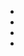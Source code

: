 <div class="fixed-action-btn click-to-toggle">
  <a class="btn-floating btn-large waves-effect waves-light tooltipped" data-position="left" data-delay="50" data-tooltip="Find me...">
    <i class="fa fa-at" aria-hidden="true"></i>
  </a>
  <ul>
    <li><a class="btn-floating tooltipped" data-position="left" data-delay="50" data-tooltip="Twitter" href="https://twitter.com/{{ site.twitter_username }}" target="_blank"><i class="fa fa-twitter"></i></a></li>
    <li><a class="btn-floating tooltipped" data-position="left" data-delay="50" data-tooltip="LinkedIn" href="https://www.linkedin.com/in/{{ site.linkedin_username }}" target="_blank"><i class="fa fa-linkedin"></i></a></li>
    <li><a class="btn-floating tooltipped" data-position="left" data-delay="50" data-tooltip="GitHub" href="https://github.com/{{ site.github_username }}" target="_blank"><i class="fa fa-github"></i></a></li>
    <li><a class="btn-floating tooltipped" data-position="left" data-delay="50" data-tooltip="Free Code Camp" href="https://www.freecodecamp.com/{{ site.freecodecame_username }}" target="_blank"><i class="fa fa-free-code-camp"></i></a></li>
  </ul>
</div>